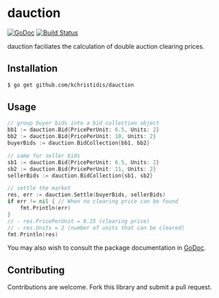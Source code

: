 # dauction

[![GoDoc](https://godoc.org/github.com/kchristidis/dauction?status.svg)](https://godoc.org/github.com/kchristidis/dauction)
[![Build Status](https://travis-ci.org/kchristidis/dauction.svg?branch=master)](https://travis-ci.org/kchristidis/dauction)

dauction faciliates the calculation of double auction clearing prices.

## Installation

```bash
$ go get github.com/kchristidis/dauction
```

## Usage

```go
// group buyer bids into a bid collection object
bb1 := dauction.Bid{PricePerUnit: 6.5, Units: 2}
bb2 := dauction.Bid{PricePerUnit: 10, Units: 2}
buyerBids := dauction.BidCollection{bb1, bb2}

// same for seller bids
sb1 := dauction.Bid{PricePerUnit: 6.5, Units: 2}
sb2 := dauction.Bid{PricePerUnit: 11, Units: 2}
sellerBids := dauction.BidCollection{sb1, sb2}

// settle the market
res, err := dauction.Settle(buyerBids, sellerBids)
if err != nil { // When no clearing price can be found
    fmt.Println(err)
}
// - res.PricePerUnit = 8.25 (clearing price)
// - res.Units = 2 (number of units that can be cleared)
fmt.Println(res)
```

You may also wish to consult the package documentation in [GoDoc](http://godoc.org/github.com/kchristidis/overlap).

## Contributing

Contributions are welcome. Fork this library and submit a pull request.
